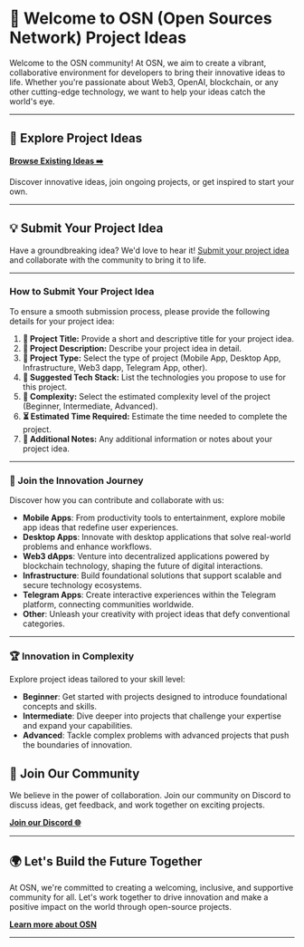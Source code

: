 # 🌟 Welcome to OSN (Open Sources Network) Project Ideas

Welcome to the OSN community! At OSN, we aim to create a vibrant, collaborative environment for developers to bring their innovative ideas to life. Whether you're passionate about Web3, OpenAI, blockchain, or any other cutting-edge technology, we want to help your ideas catch the world's eye.

---

## 📂 Explore Project Ideas
**[Browse Existing Ideas ➡️](https://github.com/osnHQ/community-proposals/issues)**

Discover innovative ideas, join ongoing projects, or get inspired to start your own.

---

## 💡 Submit Your Project Idea

Have a groundbreaking idea? We'd love to hear it! [Submit your project idea](https://github.com/osnHQ/community-proposals/issues/new?template=project_idea.yml) and collaborate with the community to bring it to life.

---

### How to Submit Your Project Idea

To ensure a smooth submission process, please provide the following details for your project idea:

1. **📌 Project Title:** Provide a short and descriptive title for your project idea.
2. **📝 Project Description:** Describe your project idea in detail.
3. **🔧 Project Type:** Select the type of project (Mobile App, Desktop App, Infrastructure, Web3 dapp, Telegram App, other).
4. **🔧 Suggested Tech Stack:** List the technologies you propose to use for this project.
5. **🚀 Complexity:** Select the estimated complexity level of the project (Beginner, Intermediate, Advanced).
6. **⏳ Estimated Time Required:** Estimate the time needed to complete the project.
7. **📎 Additional Notes:** Any additional information or notes about your project idea.

---

### 🚀 Join the Innovation Journey

Discover how you can contribute and collaborate with us:

- **Mobile Apps**: From productivity tools to entertainment, explore mobile app ideas that redefine user experiences.
- **Desktop Apps**: Innovate with desktop applications that solve real-world problems and enhance workflows.
- **Web3 dApps**: Venture into decentralized applications powered by blockchain technology, shaping the future of digital interactions.
- **Infrastructure**: Build foundational solutions that support scalable and secure technology ecosystems.
- **Telegram Apps**: Create interactive experiences within the Telegram platform, connecting communities worldwide.
- **Other**: Unleash your creativity with project ideas that defy conventional categories.

---

### 🏆 Innovation in Complexity

Explore project ideas tailored to your skill level:

- **Beginner**: Get started with projects designed to introduce foundational concepts and skills.
- **Intermediate**: Dive deeper into projects that challenge your expertise and expand your capabilities.
- **Advanced**: Tackle complex problems with advanced projects that push the boundaries of innovation.


## 🎉 Join Our Community

We believe in the power of collaboration. Join our community on Discord to discuss ideas, get feedback, and work together on exciting projects.

**[Join our Discord 🌐](https://discord.com/invite/TYPWQJFZCE)**

---

## 🌍 Let's Build the Future Together

At OSN, we're committed to creating a welcoming, inclusive, and supportive community for all. Let's work together to drive innovation and make a positive impact on the world through open-source projects.

**[Learn more about OSN](https://opensources.network/)**

---
